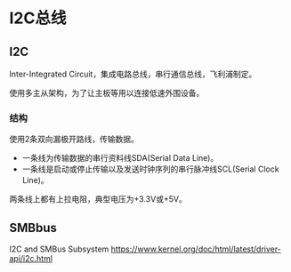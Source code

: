 # I2C总线

## I2C
Inter-Integrated Circuit，集成电路总线，串行通信总线，飞利浦制定。

使用多主从架构，为了让主板等用以连接低速外围设备。

### 结构
使用2条双向漏极开路线，传输数据。
- 一条线为传输数据的串行资料线SDA(Serial Data Line)。
- 一条线是启动或停止传输以及发送时钟序列的串行脉冲线SCL(Serial Clock Line)。

两条线上都有上拉电阻，典型电压为+3.3V或+5V。




## SMBbus


I2C and SMBus Subsystem
https://www.kernel.org/doc/html/latest/driver-api/i2c.html


